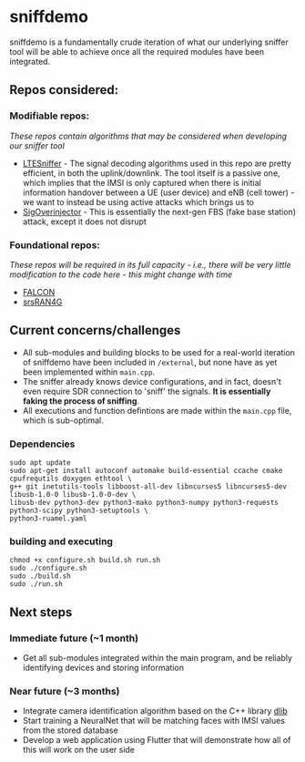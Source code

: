 # sniffdemo 

sniffdemo is a fundamentally crude iteration of what our underlying sniffer tool will be able to achieve once all the required modules have been integrated.

## Repos considered:

### Modifiable repos:
*These repos contain algorithms that may be considered when developing our sniffer tool*
- [LTESniffer](https://github.com/SysSec-KAIST/LTESniffer) - The signal decoding algorithms used in this repo are pretty efficient, in both the uplink/downlink. The tool itself is a
  passive one, which implies that the IMSI is only captured when there is initial information handover between a UE (user device) and eNB (cell tower) - we want to instead be using active attacks
  which brings us to
- [SigOverinjector](https://github.com/SysSec-KAIST/sigover_injector) - This is essentially the next-gen FBS (fake base station) attack, except it does not disrupt  
### Foundational repos:
*These repos will be required in its full capacity - i.e., there will be very little modification to the code here - this might change with time*
- [FALCON](https://github.com/falkenber9/falcon)
- [srsRAN4G](https://github.com/srsran/srsRAN_4G)

## Current concerns/challenges

- All sub-modules and building blocks to be used for a real-world iteration of sniffdemo have been included in `/external`, but none have as yet been implemented within `main.cpp`.
- The sniffer already knows device configurations, and in fact, doesn't even require SDR connection to 'sniff' the signals. **It is essentially faking the process of sniffing**.
- All executions and function defintions are made within the `main.cpp` file, which is sub-optimal.

### Dependencies

```
sudo apt update
sudo apt-get install autoconf automake build-essential ccache cmake cpufrequtils doxygen ethtool \
g++ git inetutils-tools libboost-all-dev libncurses5 libncurses5-dev libusb-1.0-0 libusb-1.0-0-dev \
libusb-dev python3-dev python3-mako python3-numpy python3-requests python3-scipy python3-setuptools \
python3-ruamel.yaml
```

### building and executing
```
chmod +x configure.sh build.sh run.sh
sudo ./configure.sh
sudo ./build.sh
sudo ./run.sh
```

## Next steps

### Immediate future (~1 month)
- Get all sub-modules integrated within the main program, and be reliably identifying devices and storing information

### Near future (~3 months)
- Integrate camera identification algorithm based on the C++ library [dlib](http://dlib.net/)
- Start training a NeuralNet that will be matching faces with IMSI values from the stored database
- Develop a web application using Flutter that will demonstrate how all of this will work on the user side


